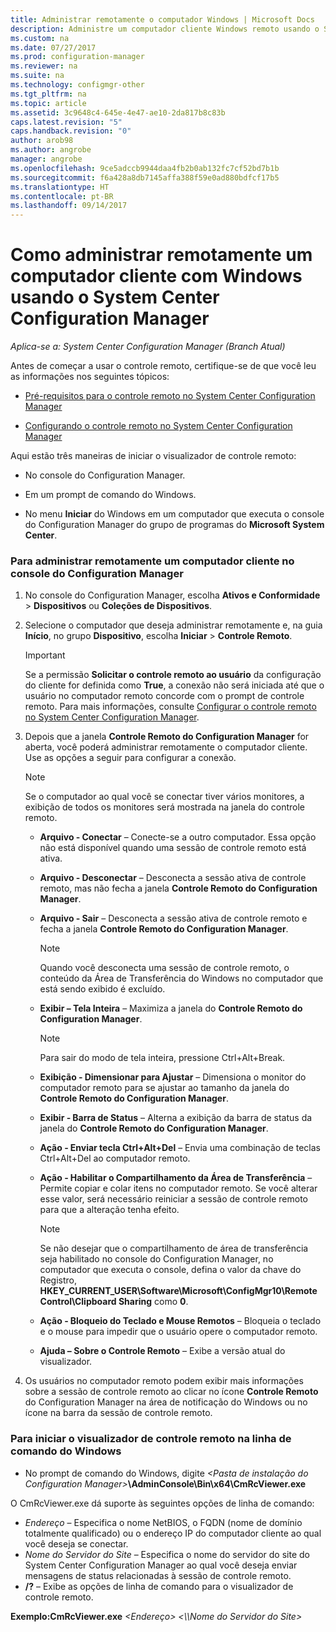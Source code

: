 ```yaml
---
title: Administrar remotamente o computador Windows | Microsoft Docs
description: Administre um computador cliente Windows remoto usando o System Center Configuration Manager.
ms.custom: na
ms.date: 07/27/2017
ms.prod: configuration-manager
ms.reviewer: na
ms.suite: na
ms.technology: configmgr-other
ms.tgt_pltfrm: na
ms.topic: article
ms.assetid: 3c9648c4-645e-4e47-ae10-2da817b8c83b
caps.latest.revision: "5"
caps.handback.revision: "0"
author: arob98
ms.author: angrobe
manager: angrobe
ms.openlocfilehash: 9ce5adccb9944daa4fb2b0ab132fc7cf52bd7b1b
ms.sourcegitcommit: f6a428a8db7145affa388f59e0ad880bdfcf17b5
ms.translationtype: HT
ms.contentlocale: pt-BR
ms.lasthandoff: 09/14/2017
---
```

# <a name="how-to-remotely-administer-a-windows-client-computer-by-using-system-center-configuration-manager"></a>Como administrar remotamente um computador cliente com Windows usando o System Center Configuration Manager

*Aplica-se a: System Center Configuration Manager (Branch Atual)*

Antes de começar a usar o controle remoto, certifique-se de que você leu as informações nos seguintes tópicos:  

-   [Pré-requisitos para o controle remoto no System Center Configuration Manager](../../../../core/clients/manage/remote-control/prerequisites-for-remote-control.md)  

-   [Configurando o controle remoto no System Center Configuration Manager](../../../../core/clients/manage/remote-control/configuring-remote-control.md)  

Aqui estão três maneiras de iniciar o visualizador de controle remoto:  

-   No console do Configuration Manager.  

-   Em um prompt de comando do Windows.  

-   No menu **Iniciar** do Windows em um computador que executa o console do Configuration Manager do grupo de programas do **Microsoft System Center**.  

### <a name="to-remotely-administer-a-client-computer-from-the-configuration-manager-console"></a>Para administrar remotamente um computador cliente no console do Configuration Manager  

1.  No console do Configuration Manager, escolha **Ativos e Conformidade** > **Dispositivos** ou **Coleções de Dispositivos**.  

3.  Selecione o computador que deseja administrar remotamente e, na guia **Início**, no grupo **Dispositivo**, escolha **Iniciar** > **Controle Remoto**.  

    > [!IMPORTANT]  
    >  Se a permissão **Solicitar o controle remoto ao usuário** da configuração do cliente for definida como **True**, a conexão não será iniciada até que o usuário no computador remoto concorde com o prompt de controle remoto. Para mais informações, consulte [Configurar o controle remoto no System Center Configuration Manager](../../../../core/clients/manage/remote-control/configuring-remote-control.md).  

4.  Depois que a janela **Controle Remoto do Configuration Manager** for aberta, você poderá administrar remotamente o computador cliente. Use as opções a seguir para configurar a conexão.  

    > [!NOTE]  
    >  Se o computador ao qual você se conectar tiver vários monitores, a exibição de todos os monitores será mostrada na janela do controle remoto.  

    -   **Arquivo ‑ Conectar** – Conecte-se a outro computador. Essa opção não está disponível quando uma sessão de controle remoto está ativa.  

    -   **Arquivo ‑ Desconectar** – Desconecta a sessão ativa de controle remoto, mas não fecha a janela **Controle Remoto do Configuration Manager**.  

    -   **Arquivo ‑ Sair** – Desconecta a sessão ativa de controle remoto e fecha a janela **Controle Remoto do Configuration Manager**.  

        > [!NOTE]  
        >  Quando você desconecta uma sessão de controle remoto, o conteúdo da Área de Transferência do Windows no computador que está sendo exibido é excluído.  

    -   **Exibir – Tela Inteira** – Maximiza a janela do **Controle Remoto do Configuration Manager**.  

        > [!NOTE]  
        >  Para sair do modo de tela inteira, pressione Ctrl+Alt+Break.  

    -   **Exibição ‑ Dimensionar para Ajustar** – Dimensiona o monitor do computador remoto para se ajustar ao tamanho da janela do **Controle Remoto do Configuration Manager**.  

    -   **Exibir ‑ Barra de Status** – Alterna a exibição da barra de status da janela do **Controle Remoto do Configuration Manager**.  

    -   **Ação ‑ Enviar tecla Ctrl+Alt+Del** – Envia uma combinação de teclas Ctrl+Alt+Del ao computador remoto.  

    -   **Ação ‑ Habilitar o Compartilhamento da Área de Transferência** – Permite copiar e colar itens no computador remoto. Se você alterar esse valor, será necessário reiniciar a sessão de controle remoto para que a alteração tenha efeito.  

        > [!NOTE]  
        >  Se não desejar que o compartilhamento de área de transferência seja habilitado no console do Configuration Manager, no computador que executa o console, defina o valor da chave do Registro, **HKEY_CURRENT_USER\Software\Microsoft\ConfigMgr10\Remote Control\Clipboard Sharing** como **0**.  

    -   **Ação ‑ Bloqueio do Teclado e Mouse Remotos** – Bloqueia o teclado e o mouse para impedir que o usuário opere o computador remoto.  

    -   **Ajuda – Sobre o Controle Remoto** – Exibe a versão atual do visualizador.  

5.  Os usuários no computador remoto podem exibir mais informações sobre a sessão de controle remoto ao clicar no ícone **Controle Remoto** do Configuration Manager na área de notificação do Windows ou no ícone na barra da sessão de controle remoto.  

### <a name="to-start-the-remote-control-viewer-from-the-windows-command-line"></a>Para iniciar o visualizador de controle remoto na linha de comando do Windows  

-   No prompt de comando do Windows, digite *<Pasta de instalação do Configuration Manager\>***\AdminConsole\Bin\x64\CmRcViewer.exe**  

O CmRcViewer.exe dá suporte às seguintes opções de linha de comando:  

- *Endereço* – Especifica o nome NetBIOS, o FQDN (nome de domínio totalmente qualificado) ou o endereço IP do computador cliente ao qual você deseja se conectar.
- *Nome do Servidor do Site* – Especifica o nome do servidor do site do System Center Configuration Manager ao qual você deseja enviar mensagens de status relacionadas à sessão de controle remoto.
- **/?** – Exibe as opções de linha de comando para o visualizador de controle remoto.  
     
**Exemplo:CmRcViewer.exe** *<Endereço\>* *<\\\Nome do Servidor do Site>*  
